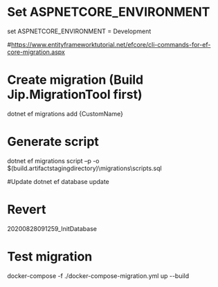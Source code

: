 ﻿# Set ASPNETCORE_ENVIRONMENT
set ASPNETCORE_ENVIRONMENT = Development

#https://www.entityframeworktutorial.net/efcore/cli-commands-for-ef-core-migration.aspx

# Create migration (Build Jip.MigrationTool first)
dotnet ef migrations add {CustomName}

# Generate script
dotnet ef migrations script –p <path to your csproj with migrations> -o $(build.artifactstagingdirectory)\migrations\scripts.sql

#Update
dotnet ef database update

# Revert
20200828091259_InitDatabase

# Test migration 
docker-compose -f ./docker-compose-migration.yml up --build